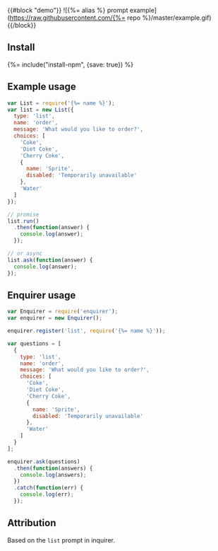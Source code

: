 {{#block "demo"}}
![{%= alias %} prompt example](https://raw.githubusercontent.com/{%= repo %}/master/example.gif)
{{/block}}

## Install
{%= include("install-npm", {save: true}) %}

## Example usage

```js
var List = require('{%= name %}');
var list = new List({
  type: 'list',
  name: 'order',
  message: 'What would you like to order?',
  choices: [
    'Coke',
    'Diet Coke',
    'Cherry Coke',
    {
      name: 'Sprite',
      disabled: 'Temporarily unavailable'
    },
    'Water'
  ]
});

// promise
list.run()
  .then(function(answer) {
    console.log(answer);
  });

// or async
list.ask(function(answer) {
  console.log(answer);
});
```

## Enquirer usage

```js
var Enquirer = require('enquirer');
var enquirer = new Enquirer();

enquirer.register('list', require('{%= name %}'));

var questions = [
  {
    type: 'list',
    name: 'order',
    message: 'What would you like to order?',
    choices: [
      'Coke',
      'Diet Coke',
      'Cherry Coke',
      {
        name: 'Sprite',
        disabled: 'Temporarily unavailable'
      },
      'Water'
    ]
  }
];

enquirer.ask(questions)
  .then(function(answers) {
    console.log(answers);
  })
  .catch(function(err) {
    console.log(err);
  });
```

## Attribution

Based on the `list` prompt in inquirer.
